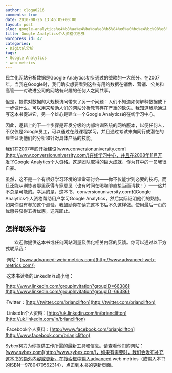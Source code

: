 ```yaml
---
author: cloga0216
comments: true
date: 2010-08-26 13:46:05+00:00
layout: post
slug: google-analytics%e4%b8%aa%e4%ba%ba%e8%b5%84%e6%a0%bc%e4%bc%98%e6%83%a0%e5%88%b8
title: Google Analytics个人资格优惠券
wordpress_id: 42
categories:
- Digital分析
tags:
- Google Analytics
- web metrics
---
```


民主化网站分析数据是Google Analytics初步通过的战略的一大部分。在2007年，当我在Google时，我们确实想要看到这些有用的数据在销售、营销、公关和高管——对改进公司的网站有兴趣的任何人之间共享。

但是，提供对数据的大规模访问带来了另一个问题：人们不知道如何解释数据或下一步做什么。可以用来帮助人们的网站分析教育存在严重的缺失。我知道我能通过写这本书促进它，另一个雄心是建立一个Google Analytics的在线学习中心。

因此，逻辑上的下一个步骤是开发分级的内部培训系统的网络版本，以便任何人，不仅仅是Google员工，可以通过在线课程学习，并且通过考试来向同行或潜在的雇主证明他们的分析和针对具体产品的技能。

我们在2007年底开始建设[www.conversionuniversity.com](http://www.conversionuniversity.com/)在线学习中心，并且在2008年11月开发了Google Analytics个人资格。这是团队取得的巨大成就，作为其中的一员我很自豪。

虽然，这不是一个有很好学习环境的课堂研讨会——你不仅能学到必要的技巧，而且还能从训练者那里获得专家意见（也有时间在喝咖啡直接当面请教！）——这并不总是可能的。幸运的是，这本书、conversionuniversity.com和Google Analytics个人资格帮助用户学习Google Analytics，然后实际证明他们的熟练。如果你没有参加这个测验，我鼓励你在读完这本书后不久这样做。使用最后一页的优惠券获得五折优惠，送完即止。


## 怎样联系作者


　　欢迎你提供这本书或任何网站测量及优化相关内容的反馈。你可以通过以下方式联系我：

·网站：[www.advanced-web-metrics.com](http://www.advanced-web-metrics.com/)

·这本书读者的LinkedIn互动小组：

[http://www.linkedin.com/groupInvitation?groupID=66386](http://www.linkedin.com/groupInvitation?groupID=66386)

·Twitter：[http://twitter.com/brianclifton](http://twitter.com/brianclifton)

·LinkedIn个人资料：[http://uk.linkedin.com/in/brianclifton](http://uk.linkedin.com/in/brianclifton)

·Facebook个人资料：[http://www.facebook.com/brianjclifton](http://www.facebook.com/brianjclifton)

Sybex努力为你提供工作所需的最新工具和信息。请查看他们的网站：[www.sybex.com](http://www.sybex.com/)，如果有需要时，我们会发布补充这本书的额外内容或更新。在搜索框中输入advanced web metrics（或输入本书的ISBN—9780470562314），点击到本书的更新页面。
